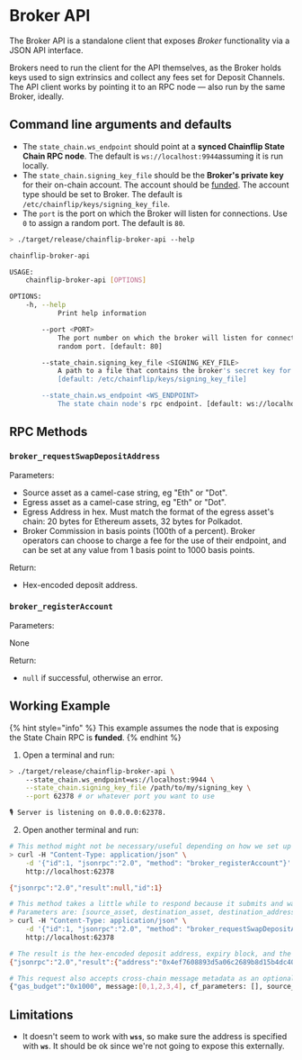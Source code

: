 # Broker API

The Broker API is a standalone client that exposes _Broker_ functionality via a JSON API interface.&#x20;

Brokers need to run the client for the API themselves, as the Broker holds keys used to sign extrinsics and collect any fees set for Deposit Channels. The API client works by pointing it to an RPC node — also run by the same Broker, ideally.

## Command line arguments and defaults

* The `state_chain.ws_endpoint` should point at a **synced Chainflip State Chain RPC node**. The default is `ws://localhost:9944`assuming it is run locally.
* The `state_chain.signing_key_file` should be the **Broker's private key** for their on-chain account. The account should be [funded](http://127.0.0.1:5000/s/jk6cWeoa0h57DFwHlHoV/funding/funding#funding-your-account-via-the-validator-dashboard). The account type should be set to Broker. The default is `/etc/chainflip/keys/signing_key_file`.
* The `port` is the port on which the Broker will listen for connections. Use `0` to assign a random port. The default is `80`.

```bash
> ./target/release/chainflip-broker-api --help

chainflip-broker-api

USAGE:
    chainflip-broker-api [OPTIONS]

OPTIONS:
    -h, --help
            Print help information

        --port <PORT>
            The port number on which the broker will listen for connections. Use 0 to assing a
            random port. [default: 80]

        --state_chain.signing_key_file <SIGNING_KEY_FILE>
            A path to a file that contains the broker's secret key for signing extrinsics.
            [default: /etc/chainflip/keys/signing_key_file]

        --state_chain.ws_endpoint <WS_ENDPOINT>
            The state chain node's rpc endpoint. [default: ws://localhost:9944]
```

## RPC Methods

### `broker_requestSwapDepositAddress`

Parameters:

* Source asset as a camel-case string, eg "Eth" or "Dot".
* Egress asset as a camel-case string, eg "Eth" or "Dot".
* Egress Address in hex. Must match the format of the egress asset's chain: 20 bytes for Ethereum assets, 32 bytes for Polkadot.
* Broker Commission in basis points (100th of a percent). Broker operators can choose to charge a fee for the use of their endpoint, and can be set at any value from 1 basis point to 1000 basis points.&#x20;

Return:

* Hex-encoded deposit address.

### `broker_registerAccount`

Parameters:

None

Return:

* `null` if successful, otherwise an error.

## Working Example

{% hint style="info" %}
This example assumes the node that is exposing the State Chain RPC is **funded**.
{% endhint %}

1. Open a terminal and run:

```bash
> ./target/release/chainflip-broker-api \
    --state_chain.ws_endpoint=ws://localhost:9944 \
    --state_chain.signing_key_file /path/to/my/signing_key \
    --port 62378 # or whatever port you want to use

🎙 Server is listening on 0.0.0.0:62378.
```

2. Open another terminal and run:

```bash
# This method might not be necessary/useful depending on how we set up the broker.
> curl -H "Content-Type: application/json" \
    -d '{"id":1, "jsonrpc":"2.0", "method": "broker_registerAccount"}' \
    http://localhost:62378

{"jsonrpc":"2.0","result":null,"id":1}

# This method takes a little while to respond because it submits and waits for finality. So make sure the request doesn't block.
# Parameters are: [source_asset, destination_asset, destination_address, broker_commission].
> curl -H "Content-Type: application/json" \
    -d '{"id":1, "jsonrpc":"2.0", "method": "broker_requestSwapDepositAddress", "params": ["Eth", "Flip","0xabababababababababababababababababababab", 0]}' \
    http://localhost:62378

# The result is the hex-encoded deposit address, expiry block, and the issued block.
{"jsonrpc":"2.0","result":{"address":"0x4ef7608893d5a06c2689b8d15b4dc400be0954f2",expiry_block:12345},"id":1}

# This request also accepts cross-chain message metadata as an optional fifth parameter:
{"gas_budget":"0x1000", message:[0,1,2,3,4], cf_parameters: [], source_address: "1A1zP1eP5QGefi2DMPTfTL5SLmv7DivfNa", source_chain: "Bitcoin"}
```

## Limitations

* It doesn't seem to work with **`wss`**, so make sure the address is specified with **`ws`**. It should be ok since we're not going to expose this externally.
